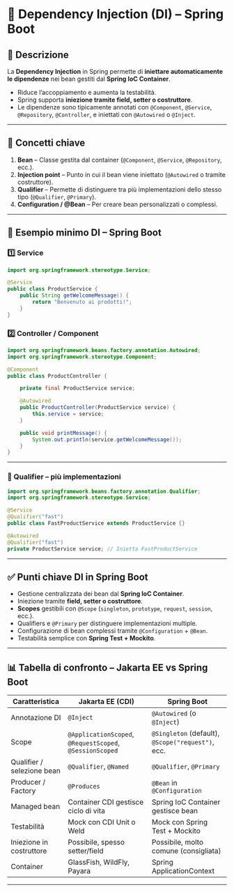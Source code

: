 # 🧩 Dependency Injection (DI) – Spring Boot

## 📌 Descrizione

La **Dependency Injection** in Spring permette di **iniettare automaticamente le dipendenze** nei bean gestiti dal **Spring IoC Container**.

- Riduce l’accoppiamento e aumenta la testabilità.
- Spring supporta **iniezione tramite field, setter o costruttore**.
- Le dipendenze sono tipicamente annotati con `@Component`, `@Service`, `@Repository`, `@Controller`, e iniettati con `@Autowired` o `@Inject`.

---

## 🔁 Concetti chiave

1. **Bean** – Classe gestita dal container (`@Component`, `@Service`, `@Repository`, ecc.).
2. **Injection point** – Punto in cui il bean viene iniettato (`@Autowired` o tramite costruttore).
3. **Qualifier** – Permette di distinguere tra più implementazioni dello stesso tipo (`@Qualifier`, `@Primary`).
4. **Configuration / @Bean** – Per creare bean personalizzati o complessi.

---

## 🔁 Esempio minimo DI – Spring Boot

### 1️⃣ Service

```java
import org.springframework.stereotype.Service;

@Service
public class ProductService {
    public String getWelcomeMessage() {
        return "Benvenuto ai prodotti!";
    }
}
```

### 2️⃣ Controller / Component

```java
import org.springframework.beans.factory.annotation.Autowired;
import org.springframework.stereotype.Component;

@Component
public class ProductController {

    private final ProductService service;

    @Autowired
    public ProductController(ProductService service) {
        this.service = service;
    }

    public void printMessage() {
        System.out.println(service.getWelcomeMessage());
    }
}
```

---

### 🔁 Qualifier – più implementazioni

```java
import org.springframework.beans.factory.annotation.Qualifier;
import org.springframework.stereotype.Service;

@Service
@Qualifier("fast")
public class FastProductService extends ProductService {}
```

```java
@Autowired
@Qualifier("fast")
private ProductService service; // Inietta FastProductService
```

---

## ✅ Punti chiave DI in Spring Boot

- Gestione centralizzata dei bean dal **Spring IoC Container**.
- Iniezione tramite **field, setter o costruttore**.
- **Scopes** gestibili con `@Scope` (`singleton`, `prototype`, `request`, `session`, ecc.).
- Qualifiers e `@Primary` per distinguere implementazioni multiple.
- Configurazione di bean complessi tramite `@Configuration` + `@Bean`.
- Testabilità semplice con **Spring Test + Mockito**.

---

## 📊 Tabella di confronto – Jakarta EE vs Spring Boot

| Caratteristica             | Jakarta EE (CDI)                                         | Spring Boot                                       |
| -------------------------- | -------------------------------------------------------- | ------------------------------------------------- |
| Annotazione DI             | `@Inject`                                                | `@Autowired` (o `@Inject`)                        |
| Scope                      | `@ApplicationScoped`, `@RequestScoped`, `@SessionScoped` | `@Singleton` (default), `@Scope("request")`, ecc. |
| Qualifier / selezione bean | `@Qualifier`, `@Named`                                   | `@Qualifier`, `@Primary`                          |
| Producer / Factory         | `@Produces`                                              | `@Bean` in `@Configuration`                       |
| Managed bean               | Container CDI gestisce ciclo di vita                     | Spring IoC Container gestisce bean                |
| Testabilità                | Mock con CDI Unit o Weld                                 | Mock con Spring Test + Mockito                    |
| Iniezione in costruttore   | Possibile, spesso setter/field                           | Possibile, molto comune (consigliata)             |
| Container                  | GlassFish, WildFly, Payara                               | Spring ApplicationContext                         |

---

